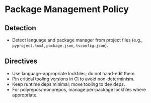 # Package Management Policy

## Detection
- Detect language and package manager from project files (e.g., `pyproject.toml`, `package.json`, `tsconfig.json`).

## Directives
- Use language-appropriate lockfiles; do not hand-edit them.
- Pin critical tooling versions in CI to avoid non-determinism.
- Keep runtime deps minimal; move tooling to dev deps.
- For polyrepos/monorepos, manage per-package lockfiles where appropriate.
